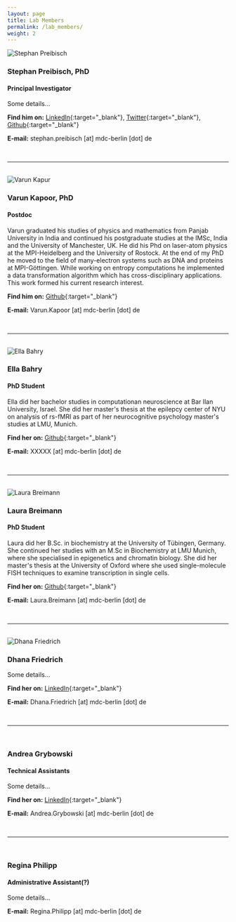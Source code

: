 ```yaml
---
layout: page
title: Lab Members
permalink: /lab_members/
weight: 2
---
```



<div class="row">

  <div class="col-xs-3">
    <img src="http://i.imgur.com/U1xTjsJ.png?1" alt="Stephan Preibisch" class="member-img"/>
  </div>

  <div class="col-xs-9" markdown="1">

### Stephan Preibisch, PhD

#### Principal Investigator

Some details...

**Find him on:**
[LinkedIn](https://de.linkedin.com/in/stephan-preibisch-009a1a4){:target="_blank"}, 
[Twitter](https://twitter.com/preibischs){:target="_blank"}, 
[Github](https://github.com/StephanPreibisch){:target="_blank"}

**E-mail:** stephan.preibisch [at] mdc-berlin [dot] de

  </div>
</div>

<br>

---------------------------------------

<br>

<div class="row">

  <div class="col-xs-3">
    <img src="http://i.imgur.com/GoERyoc.jpg?1" alt="Varun Kapur" class="member-img"/>
  </div>

  <div class="col-xs-9" markdown="1">


### Varun Kapoor, PhD

#### Postdoc

Varun graduated his studies of physics and mathematics from Panjab University in India and continued his postgraduate studies at the IMSc, India and the University of Manchester, UK. He did his Phd on laser-atom physics at the MPI-Heidelberg and the University of Rostock. At the end of my PhD he moved to the field of many-electron systems such as DNA and proteins at MPI-Göttingen. While working on entropy computations he implemented a data transformation algorithm which has cross-disciplinary applications. This work formed his current research interest.

**Find him on:**
[Github](https://github.com/kapoorlab){:target="_blank"}

**E-mail:** Varun.Kapoor [at] mdc-berlin [dot] de

  </div>
</div>

<br>

---------------------------------------

<br>

<div class="row">

  <div class="col-xs-3">
    <img src="http://i.imgur.com/MZdqCut.jpg?3" alt="Ella Bahry" class="member-img"/>
  </div>

  <div class="col-xs-9" markdown="1">


### Ella Bahry

#### PhD Student

Ella did her bachelor studies in computationan neuroscience at Bar Ilan University, Israel. She did her master's thesis at the epilepcy center of NYU on analysis of rs-fMRI as part of her neurocognitive psychology master's studies at LMU, Munich.

**Find her on:**
[Github](https://github.com/bellonet){:target="_blank"}

**E-mail:** XXXXX [at] mdc-berlin [dot] de

  </div>
</div>

<br>

---------------------------------------

<br>

<div class="row">

  <div class="col-xs-3">
    <img src="http://i.imgur.com/SyMNfAJ.jpg?1" alt="Laura Breimann" class="member-img"/>
  </div>

  <div class="col-xs-9" markdown="1">


### Laura Breimann

#### PhD Student

Laura did her B.Sc. in biochemistry at the University of Tübingen, Germany. She continued her studies with an M.Sc in Biochemistry at LMU Munich, where she specialised in epigenetics and chromatin biology. She did her master's thesis at the University of Oxford where she used single-molecule FISH techniques to examine transcription in single cells.

**Find her on:**
[Github](https://xxx){:target="_blank"}

**E-mail:** Laura.Breimann [at] mdc-berlin [dot] de

  </div>
</div>

<br>

---------------------------------------

<br>

<div class="row">

  <div class="col-xs-3">
    <img src="http://i.imgur.com/5Vt4bJa.jpg?1" alt="Dhana Friedrich" class="member-img"/>
  </div>

  <div class="col-xs-9" markdown="1">


### Dhana Friedrich

Some details...

**Find her on:**
[LinkedIn](https://de.linkedin.com/in/dhana-friedrich-81882b101){:target="_blank"}

**E-mail:** Dhana.Friedrich [at] mdc-berlin [dot] de

  </div>
</div>

<br>

---------------------------------------

<br>

<div class="row">

  <div class="col-xs-3">
    <!-- <img src="" alt="Andrea Grybowski" class="member-img"> -->
  </div>

  <div class="col-xs-9" markdown="1">


### Andrea Grybowski

#### Technical Assistants

Some details...

**Find her on:**
[LinkedIn](http://xxx){:target="_blank"}

**E-mail:** Andrea.Grybowski [at] mdc-berlin [dot] de

  </div>
</div>

<br>

---------------------------------------

<br>

<div class="row">

  <div class="col-xs-3">
    <!-- <img src="" alt="Regina Philipp" class="member-img"/> -->
  </div>

  <div class="col-xs-9" markdown="1">


### Regina Philipp

#### Administrative Assistant(?)

Some details...

**E-mail:**   Regina.Philipp [at] mdc-berlin [dot] de

  </div>
</div>

<br>
